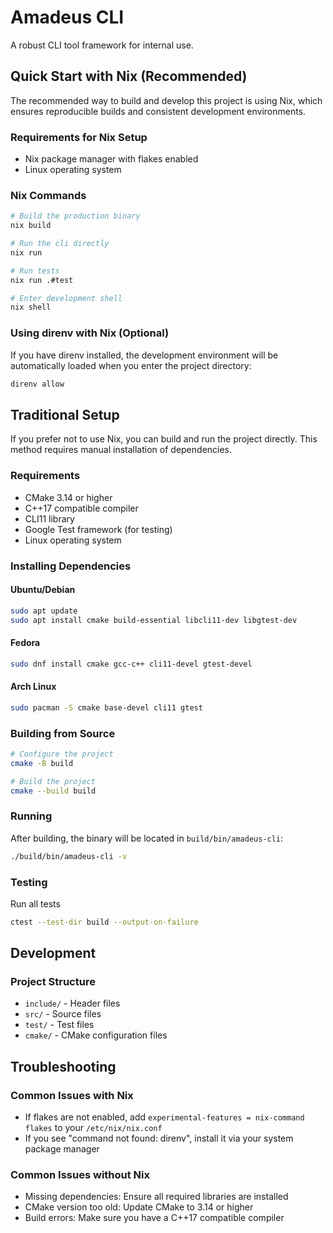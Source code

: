 # Amadeus CLI

A robust CLI tool framework for internal use.

## Quick Start with Nix (Recommended)

The recommended way to build and develop this project is using Nix, which ensures reproducible builds and consistent development environments.

### Requirements for Nix Setup
- Nix package manager with flakes enabled
- Linux operating system

### Nix Commands
```bash
# Build the production binary
nix build

# Run the cli directly
nix run

# Run tests
nix run .#test

# Enter development shell
nix shell
```

### Using direnv with Nix (Optional)
If you have direnv installed, the development environment will be automatically loaded when you enter the project directory:
```bash
direnv allow
```

## Traditional Setup

If you prefer not to use Nix, you can build and run the project directly. This method requires manual installation of dependencies.

### Requirements
- CMake 3.14 or higher
- C++17 compatible compiler
- CLI11 library
- Google Test framework (for testing)
- Linux operating system

### Installing Dependencies
#### Ubuntu/Debian
```bash
sudo apt update
sudo apt install cmake build-essential libcli11-dev libgtest-dev
```

#### Fedora
```bash
sudo dnf install cmake gcc-c++ cli11-devel gtest-devel
```

#### Arch Linux
```bash
sudo pacman -S cmake base-devel cli11 gtest
```

### Building from Source
```bash
# Configure the project
cmake -B build

# Build the project
cmake --build build
```

### Running
After building, the binary will be located in `build/bin/amadeus-cli`:
```bash
./build/bin/amadeus-cli -v
```

### Testing
Run all tests
```bash
ctest --test-dir build --output-on-failure
```

## Development

### Project Structure
- `include/` - Header files
- `src/` - Source files
- `test/` - Test files
- `cmake/` - CMake configuration files

## Troubleshooting

### Common Issues with Nix
- If flakes are not enabled, add `experimental-features = nix-command flakes` to your `/etc/nix/nix.conf`
- If you see "command not found: direnv", install it via your system package manager

### Common Issues without Nix
- Missing dependencies: Ensure all required libraries are installed
- CMake version too old: Update CMake to 3.14 or higher
- Build errors: Make sure you have a C++17 compatible compiler 